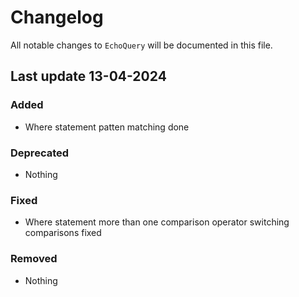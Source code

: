 # Changelog

All notable changes to `EchoQuery` will be documented in this file.

## Last update 13-04-2024

### Added
- Where statement patten matching done

### Deprecated
- Nothing

### Fixed
- Where statement more than one comparison operator switching comparisons fixed

### Removed
- Nothing
